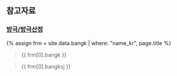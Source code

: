 ## 참고자료

### [방극/방극산정]( {{site.baseurl}}/reference/Books/bangk#{{page.title}})

{% assign frm = site.data.bangk | where: "name_kr", page.title %}

> {{ frm[0].bangk }}

> {{ frm[0].bangksj }}



<!-- 내용 정리

## 정리

{% assign formulas = site.data.shanghanlun_formulas | where: "NameK", page.title %}
{% assign formula = formulas[0] %}

#### 효능

{{  formula.Features }}

#### 적응증

{{ formula.Indications }}


#### 설명

{{ formula.Commentary }}


## 외부자료

Ref : {{ formula.Page }}

-->

